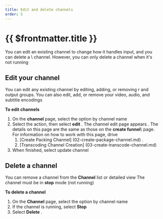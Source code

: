 ```yaml
---
title: Edit and delete channels
order: 5
---
```


# {{ $frontmatter.title }}

You can edit an existing channel to change how it handles input, and you can delete a \ channel. However, you can only delete a channel when it's not running

## Edit your channel

You can edit any existing channel by editing, adding, or removing r and output groups\. You can also edit, add, or remove your video, audio, and subtitle encodings

**To edit channels**

1. On the **channel** page, select the option by channel name
2. Select the action, then select **edit** \. The channel edit page appears \. The details on this page are the same as those on the **create funnel**\ page. For information on how to work with this page, drive
   1. [Create Packing Channel] (02-create-package-channel.md) \.
   2. [Transcoding Channel Creation] (03-create-transcode-channel.md)
3. When finished, select update channel

## Delete a channel

You can remove a channel from the **Channel** list or detailed view
The channel must be in **stop** mode (not running)

**To delete a channel**

1. On the **Channel** page, select the option by channel name
2. If the channel is running, select **Stop**
3. Select **Delete** .
